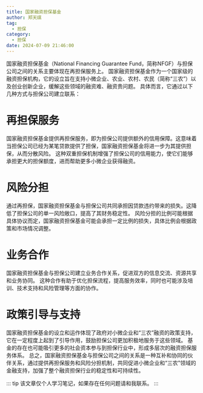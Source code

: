 ```yaml
---
title: 国家融资担保基金
author: 郑天祺
tag:
  - 担保
category:
  - 担保
date: 2024-07-09 21:46:00
---
```


国家融资担保基金（National Financing Guarantee Fund，简称NFGF）与担保公司之间的关系主要体现在再担保服务上。
国家融资担保基金作为一个国家级的融资担保机构，它的设立旨在支持小微企业、农业、农村、农民（简称“三农”）以及创业创新企业，缓解这些领域的融资难、融资贵问题。
具体而言，它通过以下几种方式与担保公司建立联系：

# 再担保服务
国家融资担保基金提供再担保服务，即为担保公司提供额外的信用保障。这意味着当担保公司已经为某笔贷款提供了担保，国家融资担保基金将进一步为其提供担保，从而分散风险。
这种双重担保机制增强了担保公司的信用能力，使它们能够承担更大的担保额度，进而帮助更多小微企业获得融资。
# 风险分担
通过再担保，国家融资担保基金与担保公司共同承担因贷款违约带来的损失。这降低了担保公司的单一风险敞口，提高了其财务稳定性。
风险分担的比例可能根据具体协议而定，国家融资担保基金可能会承担一定比例的损失，具体比例会根据政策和市场情况调整。
# 业务合作
国家融资担保基金与担保公司建立业务合作关系，促进双方的信息交流、资源共享和业务协同。
这种合作有助于优化担保流程，提高服务效率，同时也可能涉及培训、技术支持和风险管理等方面的协作。
# 政策引导与支持
国家融资担保基金的设立和运作体现了政府对小微企业和“三农”融资的政策支持，它在一定程度上起到了引导作用，鼓励担保公司更加积极地服务于这些领域。
基金的存在也可能吸引更多的社会资本参与到担保行业中，形成多层次的融资担保服务体系。
总之，国家融资担保基金与担保公司之间的关系是一种互补和协同的伙伴关系，通过提供再担保服务和风险分担机制，共同促进小微企业和“三农”领域的金融支持，加强了整个融资担保行业的稳定性和可持续性。

::: tip
该文章仅个人学习笔记，如果存在任何问题请和我联系。
:::
